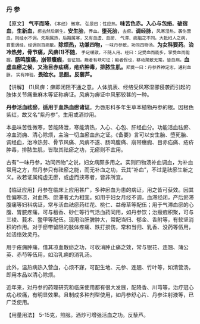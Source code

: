 ### 丹 参

【原文】 **气平而降**，<small>《本经》 微寒。 弘景曰：性应热。</small>**味苦色赤。入心与包络**。**破宿血**，**生新血**，<small>瘀去然后新生。</small>**安生胎**，<small>养血。</small>**堕死胎**，<small>去瘀。</small>**调经脉**，<small>风寒湿热，袭伤营血，则经水不调。先期属热，后期属寒，又有血虚、血瘀、 气滞、痰阻之不同。大抵妇人之病，首重调经，经调则百病散。</small>**除烦热，功兼四物，**<small>一味丹参散，功同四物汤。</small>**为女科要药**。**治冷热劳，骨节痛，风痹(1)不随**，<small> 手足缓散，不随人用。经曰：足受血而能步，掌受血而能握。</small>**肠鸣腹痛，崩带癥瘕**，<small>音征加。癥者有块可征；瘕者假也，移动聚散无常。皆血病。</small>**血虚血瘀之候**，**又治目赤疝痛，疮疥肿毒，排脓生肌。**<small>郑奠一曰：丹参养神定志，通利血脉， 实有神验。</small>**畏硷水。忌醋。反藜芦。**



【讲解】  (1)风痹：痹即闭阻不通之意。人体肌表、经络受风寒湿邪侵袭而引起的肢体关节痛重麻木等证称痹证。风痹为痹证中风邪较甚的一种。



**丹参活血祛瘀，适用于血热血瘀诸证**。为唇形科多年生草本植物丹参的根。因根色紫红，故又名“紫丹参”。生用或酒炒用。



本品味苦性微寒，苦能降泄，寒能清热，入心、心包、肝经血分。功能活血祛瘀、凉血消痈、清心除烦，主治一切血瘀血热之证。《备要》言可以安生胎、堕死胎、调经血，治冷热劳、骨节风痛、风痹不遂、肠鸣腹痛、崩带癥瘕、目赤疝痛、疮疥肿毒，排脓生肌，皆取其祛瘀之功，无瘀则不宜用。



古有“一味丹参，功同四物”之说，妇女病颇多用之。实则四物汤补血调血，为补血常用之方，然丹参只有祛瘀之能，而无补血之功，云其“补血”，不过是祛瘀生新之义。故若证属纯虚无瘀，或虚而挟寒者，皆非所宜。
    

【临证应用】丹参在临床上应用甚广，多种瘀血为患的病证，用之皆可获效。因其性偏寒凉，对血热、瘀滞者尤为相宜。如用于妇女月经不调，血滞经闭，产后瘀滞腹痛等妇科病证，常与活血祛瘀药红花、桃仁、益母草等配伍；用于气滞血瘀的心腹、胃脘疼痛，可与檀香、砂仁等行气活血药同用，如丹参饮；治癥瘕积聚，可与三棱、莪术、鳖甲等配伍。现用治肝脾肿大，常配当归、郁金、香附等，有软坚消积的作用。对于瘀带留阻的肢体疼痛、跌打损伤，常和当归、乳香、没药等伍用，如活络效灵丹。



用于疮痈肿痛，借其凉血散瘀之功，可收消肿止痛之效，常与银花、连翘、蒲公英、赤芍等伍用，如治乳痈的消乳汤。
    

此外，温热病热入营血，心烦不寐，可配生地、元参、连翘、竹叶等，如清营汤，即用本品以清心除烦。



近年来，对丹参的药理研究和临床使用都有很大发展，配降香、川芎等，治疗冠心病心绞痛，有明显效果。且制成多种剂型使用，如丹参舒心片、丹参注射液等，已广泛使用。
    

【用量用法】  5-15克，煎服。酒炒可增强活血之功。反藜芦。